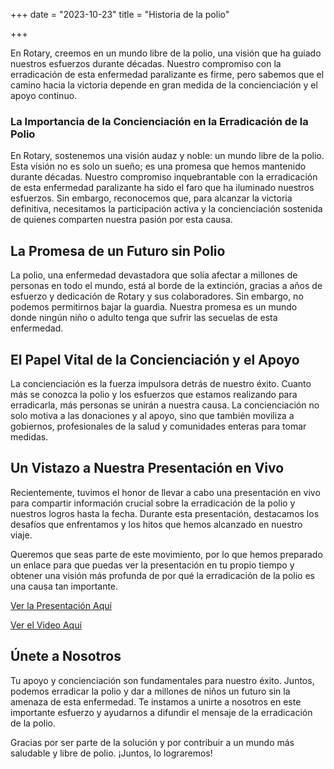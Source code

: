 +++
date = "2023-10-23"
title = "Historia de la polio"

+++

En Rotary, creemos en un mundo libre de la polio, una visión que ha guiado nuestros esfuerzos durante décadas. Nuestro compromiso con la erradicación de esta enfermedad paralizante es firme, pero sabemos que el camino hacia la victoria depende en gran medida de la concienciación y el apoyo continuo.

<!--more-->

### La Importancia de la Concienciación en la Erradicación de la Polio

En Rotary, sostenemos una visión audaz y noble: un mundo libre de la polio. Esta visión no es solo un sueño; es una promesa que hemos mantenido durante décadas. Nuestro compromiso inquebrantable con la erradicación de esta enfermedad paralizante ha sido el faro que ha iluminado nuestros esfuerzos. Sin embargo, reconocemos que, para alcanzar la victoria definitiva, necesitamos la participación activa y la concienciación sostenida de quienes comparten nuestra pasión por esta causa.

## La Promesa de un Futuro sin Polio
La polio, una enfermedad devastadora que solía afectar a millones de personas en todo el mundo, está al borde de la extinción, gracias a años de esfuerzo y dedicación de Rotary y sus colaboradores. Sin embargo, no podemos permitirnos bajar la guardia. Nuestra promesa es un mundo donde ningún niño o adulto tenga que sufrir las secuelas de esta enfermedad.

## El Papel Vital de la Concienciación y el Apoyo
La concienciación es la fuerza impulsora detrás de nuestro éxito. Cuanto más se conozca la polio y los esfuerzos que estamos realizando para erradicarla, más personas se unirán a nuestra causa. La concienciación no solo motiva a las donaciones y al apoyo, sino que también moviliza a gobiernos, profesionales de la salud y comunidades enteras para tomar medidas.

## Un Vistazo a Nuestra Presentación en Vivo
Recientemente, tuvimos el honor de llevar a cabo una presentación en vivo para compartir información crucial sobre la erradicación de la polio y nuestros logros hasta la fecha. Durante esta presentación, destacamos los desafíos que enfrentamos y los hitos que hemos alcanzado en nuestro viaje.

Queremos que seas parte de este movimiento, por lo que hemos preparado un enlace para que puedas ver la presentación en tu propio tiempo y obtener una visión más profunda de por qué la erradicación de la polio es una causa tan importante.

[Ver la Presentación Aquí](https://drive.google.com/file/d/1-JiQyLfMyaZjdvw4j5TWSiIv8Fg0-nxT/view?usp=sharing)

[Ver el Video Aquí](https://drive.google.com/file/d/1k9JzTZ1GdlUg4uYPI5VMgp3CpLqMln10/view?usp=drive_web)

## Únete a Nosotros
Tu apoyo y concienciación son fundamentales para nuestro éxito. Juntos, podemos erradicar la polio y dar a millones de niños un futuro sin la amenaza de esta enfermedad. Te instamos a unirte a nosotros en este importante esfuerzo y ayudarnos a difundir el mensaje de la erradicación de la polio.

Gracias por ser parte de la solución y por contribuir a un mundo más saludable y libre de polio. ¡Juntos, lo lograremos!